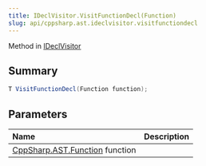 ```yaml
---
title: IDeclVisitor.VisitFunctionDecl(Function)
slug: api/cppsharp.ast.ideclvisitor.visitfunctiondecl
---
```

Method in [IDeclVisitor](/api/cppsharp/ast/ideclvisitor)

## Summary



```csharp
T VisitFunctionDecl(Function function);
```

## Parameters

|Name|Description|
|:---|:---|
|[CppSharp.AST.Function](/api/cppsharp/ast/function) function||

